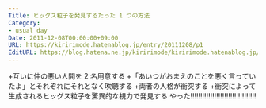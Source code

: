 ```yaml
---
Title: ヒッグス粒子を発見するたった 1 つの方法
Category:
- usual day
Date: 2011-12-08T00:00:00+09:00
URL: https://kiririmode.hatenablog.jp/entry/20111208/p1
EditURL: https://blog.hatena.ne.jp/kiririmode/kiririmode.hatenablog.jp/atom/entry/8454420450078210769
---
```



+互いに仲の悪い人間を 2 名用意する
+「あいつがおまえのことを悪く言っていたよ」とそれぞれにそれとなく吹聴する
+両者の人格が衝突する
+衝突によって生成されるヒッグス粒子を驚異的な視力で発見する
やった!!!!!!!!!!!!!!!!!!!!!!!!!!!!!!!!!
